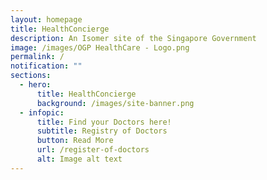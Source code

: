 ```yaml
---
layout: homepage
title: HealthConcierge
description: An Isomer site of the Singapore Government
image: /images/OGP HealthCare - Logo.png
permalink: /
notification: ""
sections:
  - hero:
      title: HealthConcierge
      background: /images/site-banner.png
  - infopic:
      title: Find your Doctors here!
      subtitle: Registry of Doctors
      button: Read More
      url: /register-of-doctors
      alt: Image alt text
---
```


